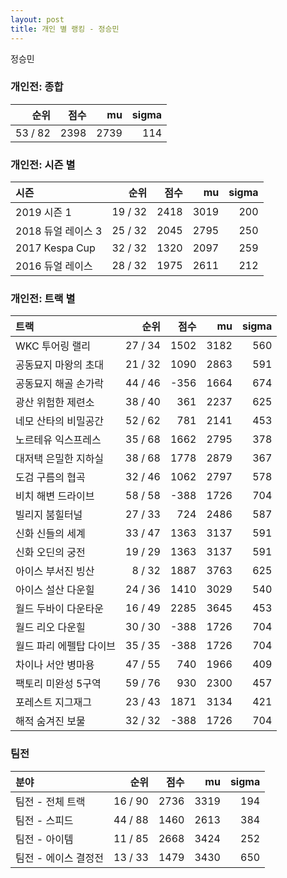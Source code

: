 ```yaml
---
layout: post
title: 개인 별 랭킹 - 정승민
---
```


정승민

### 개인전: 종합

| 순위 | 점수 | mu | sigma |
|---:|---:|---:|---:|
| 53 / 82 | 2398 | 2739 | 114 |

### 개인전: 시즌 별

| 시즌 | 순위 | 점수 | mu | sigma |
|:---|---:|---:|---:|---:|
| 2019 시즌 1 | 19 / 32 | 2418 | 3019 | 200 |
| 2018 듀얼 레이스 3 | 25 / 32 | 2045 | 2795 | 250 |
| 2017 Kespa Cup | 32 / 32 | 1320 | 2097 | 259 |
| 2016 듀얼 레이스 | 28 / 32 | 1975 | 2611 | 212 |

### 개인전: 트랙 별

| 트랙 | 순위 | 점수 | mu | sigma |
|:---|---:|---:|---:|---:|
| WKC 투어링 랠리 | 27 / 34 | 1502 | 3182 | 560 |
| 공동묘지 마왕의 초대 | 21 / 32 | 1090 | 2863 | 591 |
| 공동묘지 해골 손가락 | 44 / 46 | -356 | 1664 | 674 |
| 광산 위험한 제련소 | 38 / 40 | 361 | 2237 | 625 |
| 네모 산타의 비밀공간 | 52 / 62 | 781 | 2141 | 453 |
| 노르테유 익스프레스 | 35 / 68 | 1662 | 2795 | 378 |
| 대저택 은밀한 지하실 | 38 / 68 | 1778 | 2879 | 367 |
| 도검 구름의 협곡 | 32 / 46 | 1062 | 2797 | 578 |
| 비치 해변 드라이브 | 58 / 58 | -388 | 1726 | 704 |
| 빌리지 붐힐터널 | 27 / 33 | 724 | 2486 | 587 |
| 신화 신들의 세계 | 33 / 47 | 1363 | 3137 | 591 |
| 신화 오딘의 궁전 | 19 / 29 | 1363 | 3137 | 591 |
| 아이스 부서진 빙산 | 8 / 32 | 1887 | 3763 | 625 |
| 아이스 설산 다운힐 | 24 / 36 | 1410 | 3029 | 540 |
| 월드 두바이 다운타운 | 16 / 49 | 2285 | 3645 | 453 |
| 월드 리오 다운힐 | 30 / 30 | -388 | 1726 | 704 |
| 월드 파리 에펠탑 다이브 | 35 / 35 | -388 | 1726 | 704 |
| 차이나 서안 병마용 | 47 / 55 | 740 | 1966 | 409 |
| 팩토리 미완성 5구역 | 59 / 76 | 930 | 2300 | 457 |
| 포레스트 지그재그 | 23 / 43 | 1871 | 3134 | 421 |
| 해적 숨겨진 보물 | 32 / 32 | -388 | 1726 | 704 |

### 팀전

| 분야 | 순위 | 점수 | mu | sigma |
|:---|---:|---:|---:|---:|
| 팀전 - 전체 트랙 | 16 / 90 | 2736 | 3319 | 194 |
| 팀전 - 스피드 | 44 / 88 | 1460 | 2613 | 384 |
| 팀전 - 아이템 | 11 / 85 | 2668 | 3424 | 252 |
| 팀전 - 에이스 결정전 | 13 / 33 | 1479 | 3430 | 650 |
